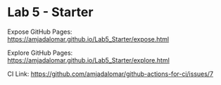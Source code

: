 # Lab 5 - Starter

Expose GitHub Pages: https://amjadalomar.github.io/Lab5_Starter/expose.html

Explore GitHub Pages: https://amjadalomar.github.io/Lab5_Starter/explore.html

CI Link: https://github.com/amjadalomar/github-actions-for-ci/issues/7
